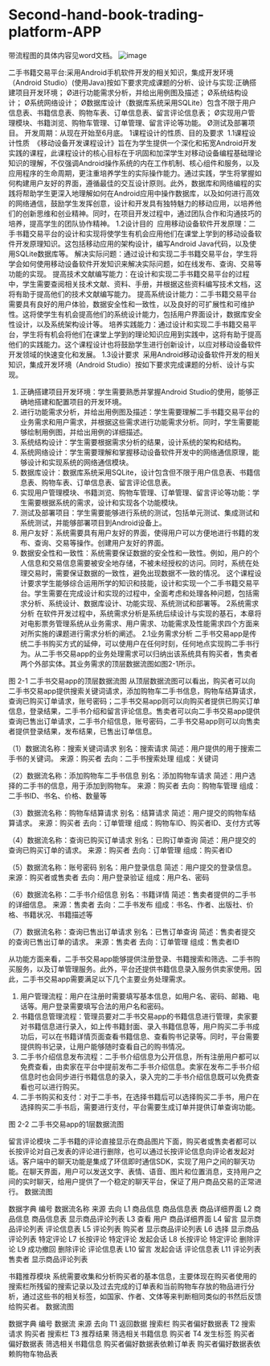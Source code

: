 # Second-hand-book-trading-platform-APP
带流程图的具体内容见word文档。
![image](https://github.com/user-attachments/assets/9d916b2f-43b7-435d-aca2-df6c0100dbbb)

二手书籍交易平台:采用Android手机软件开发的相关知识，集成开发环境（Android Studio）(使用Java)按如下要求完成课题的分析、设计与实现:正确搭建项目开发环境； Ø进行功能需求分析，并给出用例图及描述； Ø系统结构设计； Ø系统网络设计； Ø数据库设计（数据库系统采用SQLite）包含不限于用户信息表、书籍信息表、购物车表、订单信息表、留言评论信息表； Ø实现用户管理模块、书籍浏览、购物车管理、订单管理、留言评论等功能。 Ø测试及部署项目。
开发周期：从现在开始至6月底。
1课程设计的性质、目的及要求 
1.1课程设计性质 
《移动设备开发课程设计》旨在为学生提供一个深化和拓宽Android开发实践的课程，此课程设计的核心目标在于巩固和加深学生对移动设备编程基础理论知识的理解，不仅强调Android操作系统的内在工作机制、核心组件和服务，以及应用程序的生命周期，更注重培养学生的实际操作能力。通过实践，学生将掌握如何构建用户友好的界面，遵循最佳的交互设计原则。此外，数据库和网络编程的实践将帮助学生更深入地理解如何在Android应用中操作数据库，以及如何进行高效的网络通信，鼓励学生发挥创意，设计和开发具有独特魅力的移动应用，以培养他们的创新思维和创业精神。同时，在项目开发过程中，通过团队合作和沟通技巧的培养，提高学生的团队协作精神。
1.2设计目的 
应用移动设备软件开发原理：二手书籍交易平台的设计和实现将使学生有机会应用他们在课堂上学到的移动设备软件开发原理知识。这包括移动应用的架构设计，编写Android Java代码，以及使用SQLite数据库等。
解决实际问题：通过设计和实现二手书籍交易平台，学生将学会如何使用移动设备软件开发知识来解决实际问题，如在线发布、查询、交易等功能的实现。
提高技术文献编写能力：在设计和实现二手书籍交易平台的过程中，学生需要查阅相关技术文献、资料、手册，并根据这些资料编写技术文档，这将有助于提高他们的技术文献编写能力。
提高系统设计能力：二手书籍交易平台需要具有良好的用户体验，数据安全性和一致性，以及良好的可扩展性和可维护性。这将使学生有机会提高他们的系统设计能力，包括用户界面设计，数据库安全性设计，以及系统架构设计等。
培养实践能力：通过设计和实现二手书籍交易平台，学生将有机会将他们在课堂上学到的理论知识应用到实践中，这将有助于提高他们的实践能力。这个课程设计也将鼓励学生进行创新设计，以应对移动设备软件开发领域的快速变化和发展。
1.3设计要求 
采用Android移动设备软件开发的相关知识，集成开发环境（Android Studio）按如下要求完成课题的分析、设计与实现。
1. 正确搭建项目开发环境：学生需要熟悉并掌握Android Studio的使用，能够正确地搭建和配置项目的开发环境。
2. 进行功能需求分析，并给出用例图及描述：学生需要理解二手书籍交易平台的业务需求和用户需求，并根据这些需求进行功能需求分析。同时，学生需要能够绘制用例图，并给出用例的详细描述。
3. 系统结构设计：学生需要根据需求分析的结果，设计系统的架构和结构。
4. 系统网络设计：学生需要理解和掌握移动设备软件开发中的网络通信原理，能够设计和实现系统的网络通信模块。
5. 数据库设计：数据库系统采用SQLite，设计包含但不限于用户信息表、书籍信息表、购物车表、订单信息表、留言评论信息表。
6. 实现用户管理模块、书籍浏览、购物车管理、订单管理、留言评论等功能：学生需要根据系统的需求，设计和实现各个功能模块。
7. 测试及部署项目：学生需要能够进行系统的测试，包括单元测试、集成测试和系统测试，并能够部署项目到Android设备上。
8. 用户友好：系统需要具有用户友好的界面，使得用户可以方便地进行书籍的发布、查询、交易等操作。创建用户友好的界面。
9. 数据安全性和一致性：系统需要保证数据的安全性和一致性。例如，用户的个人信息和交易信息需要被安全地存储，不被未经授权的访问。同时，系统在处理交易时，需要保证数据的一致性，避免出现数据不一致的情况。
这个课程设计要求学生能够综合运用所学的知识和技能，设计和实现一个二手书籍交易平台。学生需要在完成设计和实现的过程中，全面考虑和处理各种问题，包括需求分析、系统设计、数据库设计、功能实现、系统测试和部署等。
2系统需求分析
在软件开发过程中，系统需求分析是系统后续设计与实现的基石，本章将对电影票务管理系统从业务需求、用户需求、功能需求及性能需求四个方面来对所实施的课题进行需求分析的阐述。
2.1业务需求分析
二手书交易app是传统二手书购买方式的延伸，可以使用户在任何时刻，任何地点实现购二手书行为。从二手书交易app的业务处理需求可以归纳出该系统具有购买者，售卖者两个外部实体。其业务需求的顶层数据流图如图2-1所示。

图 2-1 二手书交易app的顶层数据流图
从顶层数据流图可以看出，购买者可以向二手书交易app提供搜索关键词请求，添加购物车二手书信息，购物车结算请求，查询已购买订单请求，账号密码；二手书交易app则可以向购买者提供已购买订单信息，登录结果，二手书介绍和留言评论信息。售卖者可以向二手书交易app提供查询已售出订单请求，二手书介绍信息，账号密码，二手书交易app则可以向售卖者提供登录结果，发布结果，已售出订单信息。

（1）数据流名称：搜索关键词请求
别名：搜索请求
简述：用户提供的用于搜索二手书的关键词。
来源：购买者
去向：二手书搜索处理
组成：关键词
  
（2）数据流名称：添加购物车二手书信息
别名：添加购物车请求
简述：用户选择的二手书的信息，用于添加到购物车。
来源：购买者
去向：购物车管理
组成：二手书ID、书名、价格、数量等
  
（3）数据流名称：购物车结算请求
别名：结算请求
简述：用户提交的购物车结算请求。
来源：购买者
去向：订单管理
组成：购物车ID、购买者ID、支付方式等
 
（4）数据流名称：查询已购买订单请求
别名：已购订单查询
简述：用户提交的查询已购买订单的请求。
来源：购买者
去向：订单管理
组成：购买者ID

（5）数据流名称：账号密码
别名：用户登录信息
简述：用户提交的登录信息。
来源：购买者或售卖者
去向：用户登录验证
组成：用户名、密码

（6）数据流名称：二手书介绍信息
别名：书籍详情
简述：售卖者提供的二手书的详细信息。
来源：售卖者
去向：二手书发布
组成：书名、作者、出版社、价格、书籍状况、书籍描述等

（7）数据流名称：查询已售出订单请求
别名：已售订单查询
简述：售卖者提交的查询已售出订单的请求。
来源：售卖者
去向：订单管理
组成：售卖者ID

从功能方面来看，二手书交易app能够提供注册登录、书籍搜索和筛选、二手书购买服务，以及订单管理服务。此外，平台还提供书籍信息录入服务供卖家使用。因此，二手书交易app需要满足以下几个主要业务处理需求。
1. 用户管理流程：用户在注册时需要填写基本信息，如用户名、密码、邮箱、电话等。用户登录需要填写合法的用户名和密码。
2. 书籍信息管理流程：管理员要对二手书交易app的书籍信息进行管理，卖家要对书籍信息进行录入，如上传书籍封面、录入书籍信息等，用户购买二手书成功后，可以在书籍详情页面查看书籍信息、查看购书记录等。同时，平台需要提供购书记录，让用户能够随时查看自己的购书情况。
3. 二手书介绍信息发布流程：二手书介绍信息为公开信息，所有注册用户都可以免费查看，由卖家在平台中提前发布二手书介绍信息。卖家在发布二手书介绍信息时也会同步进行书籍信息的录入，录入完的二手书介绍信息既可以免费查看也可以进行购买。
4. 二手书购买和支付：对于二手书，在选择书籍后可以选择购买二手书，用户在选择购买二手书后，需要进行支付，平台需要生成订单并提供订单查询功能。


图 2-2 二手书交易app的1层数据流图

留言评论模块
二手书籍的评论直接显示在商品图片下面，购买者或售卖者都可以长按评论对自己发表的评论进行删除，也可以通过长按评论信息向评论者发起对话。客户端中的聊天功能是集成了环信即时通信SDK，实现了用户之间的聊天功能。在聊天界面，用户可以发送文字、表情、语音、图片和位置消息，支持用户之间的实时聊天，给用户提供了一个稳定的聊天平台，保证了用户商品交易的正常进行。
数据流图

数据字典
编号	数据流名称	来源	去向
L1	商品信息	商品信息表	商品详细界面
L2	商品信息	商品信息表	显示商品评论列表
L3	查看	用户	商品详细界面
L4	留言	显示商品评论列表	评论信息表
L5	评论列表	购买者	显示商品评论列表
L6	选择	显示商品评论列表	特定评论
L7	长按评论	特定评论	发起会话
L8	长按评论	特定评论	删除评论
L9	成功撤回	删除评论	评论信息表
L10	留言	发起会话	评论信息表
L11	评论列表	售卖者	显示商品评论列表


书籍推荐模块
系统需要收集和分析购买者的基本信息，主要体现在购买者使用的搜索栏所残留的搜索记录以及过去完成的订单表和当前购物车存放的物品进行分析，通过这些书的相关标签，如国家、作者、文体等来判断相同类似的书然后反馈给购买者。
数据流图




数据字典
编号	数据流	来源	去向
T1	返回数据	搜索栏	购买者偏好数据表
T2	搜索请求	购买者	搜索栏
T3	推荐结果	筛选相关书籍信息	购买者
T4	发生标签	购买者偏好数据表	筛选相关书籍信息
购买者偏好数据表依赖订单表
购买者偏好数据表依赖购物车物品表
